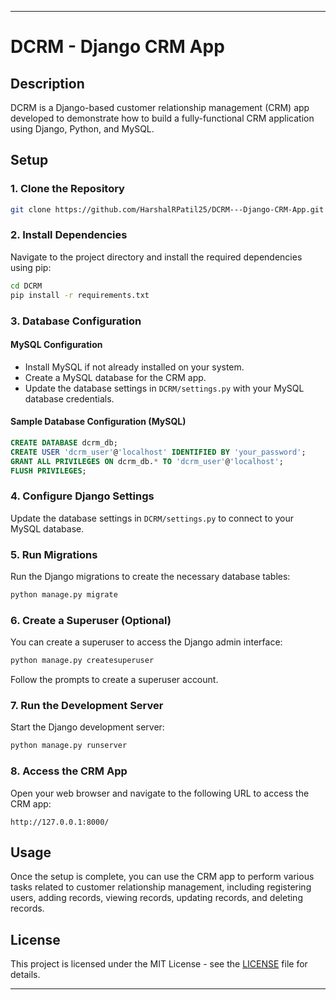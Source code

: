
---

# DCRM - Django CRM App

## Description
DCRM is a Django-based customer relationship management (CRM) app developed to demonstrate how to build a fully-functional CRM application using Django, Python, and MySQL.

## Setup 

### 1. Clone the Repository
```bash
git clone https://github.com/HarshalRPatil25/DCRM---Django-CRM-App.git
```
 
### 2. Install Dependencies
Navigate to the project directory and install the required dependencies using pip:
```bash
cd DCRM
pip install -r requirements.txt
```

### 3. Database Configuration
#### MySQL Configuration
- Install MySQL if not already installed on your system.
- Create a MySQL database for the CRM app.
- Update the database settings in `DCRM/settings.py` with your MySQL database credentials.

#### Sample Database Configuration (MySQL)
```sql
CREATE DATABASE dcrm_db;
CREATE USER 'dcrm_user'@'localhost' IDENTIFIED BY 'your_password';
GRANT ALL PRIVILEGES ON dcrm_db.* TO 'dcrm_user'@'localhost';
FLUSH PRIVILEGES;
```

### 4. Configure Django Settings
Update the database settings in `DCRM/settings.py` to connect to your MySQL database.

### 5. Run Migrations
Run the Django migrations to create the necessary database tables:
```bash
python manage.py migrate
```

### 6. Create a Superuser (Optional)
You can create a superuser to access the Django admin interface:
```bash
python manage.py createsuperuser
```
Follow the prompts to create a superuser account.

### 7. Run the Development Server
Start the Django development server:
```bash
python manage.py runserver
```

### 8. Access the CRM App
Open your web browser and navigate to the following URL to access the CRM app:
```
http://127.0.0.1:8000/
```

## Usage
Once the setup is complete, you can use the CRM app to perform various tasks related to customer relationship management, including registering users, adding records, viewing records, updating records, and deleting records.

## License
This project is licensed under the MIT License - see the [LICENSE](LICENSE) file for details.

--- 
